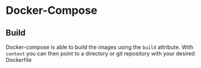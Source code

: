 # Docker-Compose

## Build

Docker-compose is able to build the images using the `build` attribute.
With `context` you can then point to a directory or git repository with your desired Dockerfile
